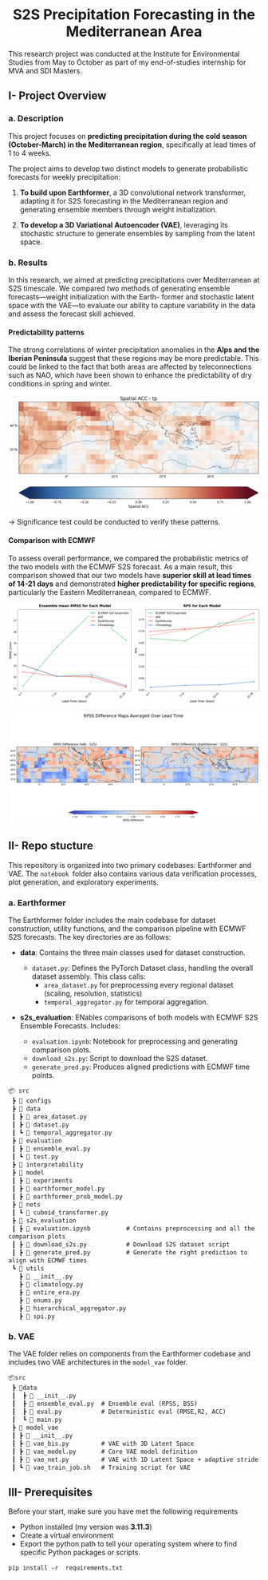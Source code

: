 <h1 align="center">S2S Precipitation Forecasting in the Mediterranean Area</h1>
This research project was conducted at the Institute for Environmental Studies from May to October as part of my end-of-studies internship for MVA and SDI Masters.

## I- Project Overview
### a. Description
This project focuses on **predicting precipitation during the cold season (October-March) in the Mediterranean region**, specifically at lead times of 1 to 4 weeks. 

The project aims to develop two distinct models to generate probabilistic forecasts for weekly precipitation:

1. **To build upon Earthformer**, a 3D convolutional network transformer, adapting it for S2S forecasting in the Mediterranean region and generating ensemble members through weight initialization.

2. **To develop a 3D Variational Autoencoder (VAE)**, leveraging its stochastic structure to generate ensembles by sampling from the latent space.

### b. Results
In this research, we aimed at predicting precipitations over Mediterranean at S2S timescale. We compared two methods of generating ensemble forecasts—weight initialization with the Earth- former and stochastic latent space with the VAE—to evaluate our ability to capture variability in the data and assess the forecast skill achieved.

#### Predictability patterns
The strong correlations of winter precipitation anomalies in the **Alps and the Iberian Peninsula** suggest that these regions may be more predictable. This could be linked to the fact that both areas are affected by teleconnections such as NAO, which have been shown to enhance the predictability of dry conditions in spring and winter.

![image_name](images/ACC_tp.png)

-> Significance test could be conducted to verify these patterns.

#### Comparison with ECMWF

To assess overall performance, we compared the probabilistic metrics of the two models with the ECMWF S2S forecast. As a main result, this comparison showed that our two models have **superior skill at lead times of 14-21 days** and demonstrated **higher predictability for specific regions**, particularly the Eastern Mediterranean, compared to ECMWF.

![image_name](images/rmse.png)

![image_name](images/rpss_difference_maps_compact.png)
## II- Repo stucture
This repository is organized into two primary codebases: Earthformer and VAE. The ```notebook ```folder also contains various data verification processes, plot generation, and exploratory experiments.

### a. Earthformer
The Earthformer folder includes the main codebase for dataset construction, utility functions, and the comparison pipeline with ECMWF S2S forecasts. The key directories are as follows:

- **data**: Contains the three main classes used for dataset construction.
  - ```dataset.py```: Defines the PyTorch Dataset class, handling the overall dataset assembly. This class calls:
     - ```area_dataset.py``` for preprocessing every regional dataset (scaling, resolution, statistics)
    - ```temporal_aggregator.py``` for temporal aggregation.

- **s2s_evaluation**: ENables comparisons of both models with ECMWF S2S Ensemble Forecasts. Includes:
  - ```evaluation.ipynb```: Notebook for preprocessing and generating comparison plots.
  - ```download_s2s.py```: Script to download the S2S dataset.
  - ```generate_pred.py```: Produces aligned predictions with ECMWF time points.

```
📦 src
 ┣ 📂 configs
 ┣ 📂 data
 ┃ ┣ 📜 area_dataset.py
 ┃ ┣ 📜 dataset.py
 ┃ ┗ 📜 temporal_aggregator.py
 ┣ 📂 evaluation
 ┃ ┣ 📜 ensemble_eval.py
 ┃ ┗ 📜 test.py
 ┣ 📂 interpretability
 ┣ 📂 model
 ┃ ┣ 📂 experiments
 ┃ ┣ 📜 earthformer_model.py
 ┃ ┣ 📜 earthformer_prob_model.py
 ┣ 📂 nets
 ┃ ┗ 📜 cuboid_transformer.py
 ┣ 📂 s2s_evaluation
 ┃ ┣ 📜 evaluation.ipynb          # Contains preprocessing and all the comparison plots 
 ┃ ┣ 📜 download_s2s.py           # Download S2S dataset script
 ┃ ┣ 📜 generate_pred.py          # Generate the right prediction to align with ECMWF times
 ┗ 📂 utils
   ┣ 📜 __init__.py
   ┣ 📜 climatology.py
   ┣ 📜 entire_era.py
   ┣ 📜 enums.py
   ┣ 📜 hierarchical_aggregator.py
   ┣ 📜 spi.py
 ```

### b. VAE

The VAE folder relies on components from the Earthformer codebase and includes two VAE architectures in the ```model_vae``` folder.


```
📦src
 ┣ 📂data
 ┃  ┣ 📜 __init__.py
 ┃  ┣ 📜 ensemble_eval.py  # Ensemble eval (RPSS, BSS)
 ┃  ┣ 📜 eval.py           # Deterministic eval (RMSE,R2, ACC)
 ┃  ┗ 📜 main.py
 ┣ 📂 model_vae
 ┃ ┣ 📜 __init__.py
 ┃ ┣ 📜 vae_bis.py         # VAE with 3D Latent Space
 ┃ ┣ 📜 vae_model.py       # Core VAE model definition
 ┃ ┣ 📜 vae_net.py         # VAE with 1D Latent Space + adaptive stride
 ┃ ┗ 📜 vae_train_job.sh   # Training script for VAE
 ```



## III- Prerequisites
Before your start, make sure you have met the following requirements
- Python  installed (my version was **3.11.3**) 
- Create a virtual environment 
- Export the python path to tell your operating system where to find specific Python packages or scripts. 

```
pip install -r  requirements.txt
`````

